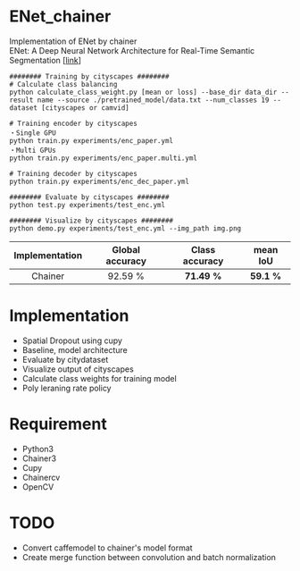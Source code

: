 # ENet_chainer
Implementation of ENet by chainer  
ENet: A Deep Neural Network Architecture for Real-Time Semantic Segmentation [[link](https://arxiv.org/pdf/1606.02147.pdf)]

```
######## Training by cityscapes ########
# Calculate class balancing
python calculate_class_weight.py [mean or loss] --base_dir data_dir --result name --source ./pretrained_model/data.txt --num_classes 19 --dataset [cityscapes or camvid]

# Training encoder by cityscapes
・Single GPU
python train.py experiments/enc_paper.yml
・Multi GPUs
python train.py experiments/enc_paper.multi.yml

# Training decoder by cityscapes
python train.py experiments/enc_dec_paper.yml

######## Evaluate by cityscapes ########
python test.py experiments/test_enc.yml

######## Visualize by cityscapes ########
python demo.py experiments/test_enc.yml --img_path img.png
```
| Implementation | Global accuracy | Class accuracy | mean IoU   |
|:--------------:|:---------------:|:--------------:|:----------:|
| Chainer      | 92.59 %          | **71.49 %**     | **59.1 %** |

# Implementation
- Spatial Dropout using cupy
- Baseline, model architecture
- Evaluate by citydataset
- Visualize output of cityscapes
- Calculate class weights for training model
- Poly leraning rate policy

# Requirement
- Python3
- Chainer3
- Cupy
- Chainercv
- OpenCV

# TODO
- Convert caffemodel to chainer's model format
- Create merge function between convolution and batch normalization
